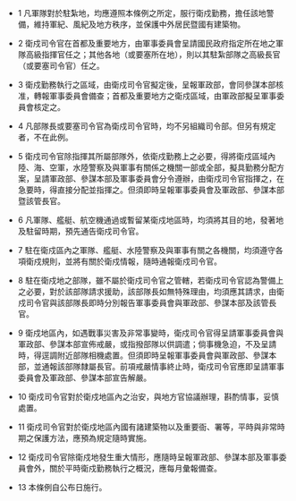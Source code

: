 * 1 凡軍隊對於駐紮地，均應遵照本條例之所定，服行衛戍勤務，擔任該地警備，維持軍紀、風紀及地方秩序，並保護中外居民暨國有建築物。

* 2 衛戍司令官在首都及重要地方，由軍事委員會呈請國民政府指定所在地之軍隊高級指揮官任之；其他各地（或要塞所在地），則以其駐紮部隊之高級長官（或要塞司令官）任之。

* 3 衛戍勤務執行之區域，由衛戍司令官擬定後，呈報軍政部，會同參謀本部核准，轉報軍事委員會備查；首都及重要地方之衛戍區域，由軍政部擬呈軍事委員會核定之。

* 4 凡部隊長或要塞司令官為衛戍司令官時，均不另組織司令部。但另有規定者，不在此例。

* 5 衛戍司令官除指揮其所屬部隊外，依衛戍勤務上之必要，得將衛戍區域內陸、海、空軍，水陸警察及與軍事有關係之機關一部或全部，擬具勤務分配方案，呈請軍政部、參謀本部及軍事委員會分令遵辦，由衛戍司令官指揮之，在急要時，得直接分配並指揮之。但須即時呈報軍事委員會及軍政部、參謀本部暨該管長官。

* 6 凡軍隊、艦艇、航空機通過或暫留某衛戍地區時，均須將其目的地，發著地及駐留時期，預先通告衛戍司令官。

* 7 駐在衛戍區內之軍隊、艦艇、水陸警察及與軍事有關之各機關，均須遵守各項衛戍規則，並將有關於衛戍情報，隨時通報衛戍司令官。

* 8 駐在衛戍地之部隊，雖不屬於衛戍司令官之管轄，若衛戍司令官認為警備上之必要，對於該部隊請求援助，該部隊長如無特殊理由，均須應其請求，由衛戍司令官與該部隊長即時分別報告軍事委員會與軍政部、參謀本部及該管長官。

* 9 衛戍地區內，如遇戰事災害及非常事變時，衛戍司令官得呈請軍事委員會與軍政部、參謀本部宣佈戒嚴，或指撥部隊以供調遣；倘事機急迫，不及呈請時，得逕調附近部隊相機處置。但須即時呈報軍事委員會與軍政部、參謀本部，並通報該部隊隸屬長官。前項戒嚴情事終止時，衛戍司令官應即呈請軍事委員會及軍政部、參謀本部宣告解嚴。

* 10 衛戍司令官對於衛戍地區內之治安，與地方官協議辦理，斟酌情事，妥慎處置。

* 11 衛戍司令官對於衛戍地區內國有諸建築物以及重要衙、署等，平時與非常時期之保護方法，應預為規定隨時實施。

* 12 衛戍司令官除衛戍地發生重大情形，應隨時呈報軍政部、參謀本部及軍事委員會外，關於平時衛戍勤務執行之概況，應每月彙報備查。

* 13 本條例自公布日施行。

